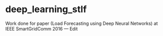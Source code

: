 # deep_learning_stlf
Work done for paper (Load Forecasting using Deep Neural Networks) at IEEE SmartGridComm 2016 — Edit
